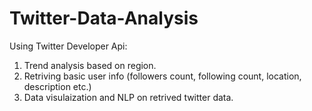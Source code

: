 # Twitter-Data-Analysis

Using Twitter Developer Api:

1. Trend analysis based on region.
2. Retriving basic user info (followers count, following count, location, description etc.)
3. Data visulaization and NLP on retrived twitter data.
